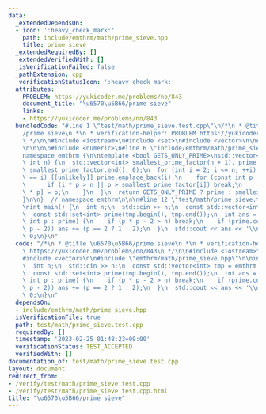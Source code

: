 ```yaml
---
data:
  _extendedDependsOn:
  - icon: ':heavy_check_mark:'
    path: include/emthrm/math/prime_sieve.hpp
    title: prime sieve
  _extendedRequiredBy: []
  _extendedVerifiedWith: []
  _isVerificationFailed: false
  _pathExtension: cpp
  _verificationStatusIcon: ':heavy_check_mark:'
  attributes:
    PROBLEM: https://yukicoder.me/problems/no/843
    document_title: "\u6570\u5B66/prime sieve"
    links:
    - https://yukicoder.me/problems/no/843
  bundledCode: "#line 1 \"test/math/prime_sieve.test.cpp\"\n/*\n * @title \u6570\u5B66\
    /prime sieve\n *\n * verification-helper: PROBLEM https://yukicoder.me/problems/no/843\n\
    \ */\n\n#include <iostream>\n#include <set>\n#include <vector>\n\n#line 1 \"include/emthrm/math/prime_sieve.hpp\"\
    \n\n\n\n#include <numeric>\n#line 6 \"include/emthrm/math/prime_sieve.hpp\"\n\n\
    namespace emthrm {\n\ntemplate <bool GETS_ONLY_PRIME>\nstd::vector<int> prime_sieve(const\
    \ int n) {\n  std::vector<int> smallest_prime_factor(n + 1), prime;\n  std::iota(smallest_prime_factor.begin(),\
    \ smallest_prime_factor.end(), 0);\n  for (int i = 2; i <= n; ++i) {\n    if (smallest_prime_factor[i]\
    \ == i) [[unlikely]] prime.emplace_back(i);\n    for (const int p : prime) {\n\
    \      if (i * p > n || p > smallest_prime_factor[i]) break;\n      smallest_prime_factor[i\
    \ * p] = p;\n    }\n  }\n  return GETS_ONLY_PRIME ? prime : smallest_prime_factor;\n\
    }\n\n}  // namespace emthrm\n\n\n#line 12 \"test/math/prime_sieve.test.cpp\"\n\
    \nint main() {\n  int n;\n  std::cin >> n;\n  const std::vector<int> tmp = emthrm::prime_sieve<true>(n);\n\
    \  const std::set<int> prime(tmp.begin(), tmp.end());\n  int ans = 0;\n  for (const\
    \ int p : prime) {\n    if (p * p - 2 > n) break;\n    if (prime.contains(p *\
    \ p - 2)) ans += (p == 2 ? 1 : 2);\n  }\n  std::cout << ans << '\\n';\n  return\
    \ 0;\n}\n"
  code: "/*\n * @title \u6570\u5B66/prime sieve\n *\n * verification-helper: PROBLEM\
    \ https://yukicoder.me/problems/no/843\n */\n\n#include <iostream>\n#include <set>\n\
    #include <vector>\n\n#include \"emthrm/math/prime_sieve.hpp\"\n\nint main() {\n\
    \  int n;\n  std::cin >> n;\n  const std::vector<int> tmp = emthrm::prime_sieve<true>(n);\n\
    \  const std::set<int> prime(tmp.begin(), tmp.end());\n  int ans = 0;\n  for (const\
    \ int p : prime) {\n    if (p * p - 2 > n) break;\n    if (prime.contains(p *\
    \ p - 2)) ans += (p == 2 ? 1 : 2);\n  }\n  std::cout << ans << '\\n';\n  return\
    \ 0;\n}\n"
  dependsOn:
  - include/emthrm/math/prime_sieve.hpp
  isVerificationFile: true
  path: test/math/prime_sieve.test.cpp
  requiredBy: []
  timestamp: '2023-02-25 01:48:23+09:00'
  verificationStatus: TEST_ACCEPTED
  verifiedWith: []
documentation_of: test/math/prime_sieve.test.cpp
layout: document
redirect_from:
- /verify/test/math/prime_sieve.test.cpp
- /verify/test/math/prime_sieve.test.cpp.html
title: "\u6570\u5B66/prime sieve"
---
```

